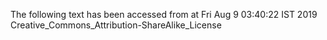 The following text has been accessed from at Fri Aug 9 03:40:22 IST 2019
Creative_Commons_Attribution-ShareAlike_License
